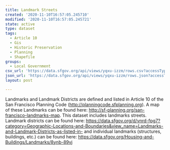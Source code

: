 ```yaml
---
title: Landmark Streets
created: '2020-11-10T16:57:05.245710'
modified: '2020-11-10T16:57:05.245721'
state: active
type: dataset
tags:
  - Article 10
  - Gis
  - Historic Preservation
  - Planning
  - Shapefile
groups:
  - Local Government
csv_url: 'https://data.sfgov.org/api/views/yqxu-izzm/rows.csv?accessType=DOWNLOAD'
json_url: 'https://data.sfgov.org/api/views/yqxu-izzm/rows.json?accessType=DOWNLOAD'
layout: post

---
```

Landmarks and Landmark Districts are defined and listed in Article 10 of the San Francisco Planning Code (http://planningcode.sfplanning.org). A map of these Landmarks can be found here: http://sf-planning.org/san-francisco-landmarks-map. This dataset includes landmarks streets. Landmark districts can be found here: https://data.sfgov.org/d/vnrd-fpg7?category=Geographic-Locations-and-Boundaries&view_name=Landmarks-and-Landmark-Districts-as-listed-in- and individual landmarks (structures, buildings, etc.) can be found here: https://data.sfgov.org/Housing-and-Buildings/Landmarks/8ynb-89vj
